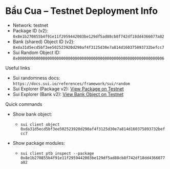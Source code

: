 # Bầu Cua – Testnet Deployment Info

- Network: testnet
- Package ID (v2): `0x8e1b270855b4f91e11f2959442003be129df5ad88cb8f742df18dd4366077a82`
- Bank (shared) Object ID (v2): `0xda31d5ecd5bf3ee502523920d290af4f3125d30e7a814d160375893732befcc7`
- Sui Random Object ID: `0x0000000000000000000000000000000000000000000000000000000000000006`

Useful links

- Sui randomness docs: `https://docs.sui.io/references/framework/sui/random`
- Sui Explorer (Package v2): [View Package on Testnet](https://explorer.sui.io/object/0x8e1b270855b4f91e11f2959442003be129df5ad88cb8f742df18dd4366077a82?network=testnet)
- Sui Explorer (Bank v2): [View Bank Object on Testnet](https://explorer.sui.io/object/0xda31d5ecd5bf3ee502523920d290af4f3125d30e7a814d160375893732befcc7?network=testnet)

Quick commands

- Show bank object:

  - `sui client object 0xda31d5ecd5bf3ee502523920d290af4f3125d30e7a814d160375893732befcc7`
- Show package modules:
  - `sui client ptb inspect --package 0x8e1b270855b4f91e11f2959442003be129df5ad88cb8f742df18dd4366077a82`
  
